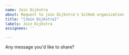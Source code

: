 ```yaml
---
name: Join Dijkstra
about: Request to join Dijkstra's GitHub organization
title: "[Join Dijkstra]"
labels: Join Dijkstra
assignees: ''

---
```


Any message you'd like to share?
